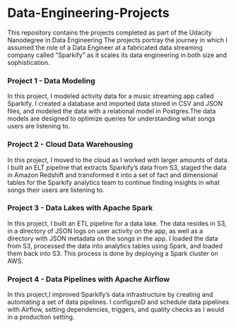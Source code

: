 # Data-Engineering-Projects
This repository contains the projects completed as part of the Udacity Nanodegree in Data Engineering 
The projects portray the journey in which I assumed the role of a Data Engineer at a fabricated data streaming company called “Sparkify” as it scales its data engineering in both size and sophistication. 

### Project 1 - Data Modeling
In this project, I modeled activity data for a music streaming app called Sparkify. I created a database and imported data stored in CSV and JSON files, and modeled the data with a relational model in Postgres.The data models are designed to optimize queries for understanding what songs users are listening to. 

### Project 2 - Cloud Data Warehousing
In this project, I moved to the cloud as I worked with larger amounts of data. I built an ELT pipeline that extracts Sparkify’s data from S3, staged the data in Amazon Redshift and transformed it into a set of fact and dimensional tables for the Sparkify analytics team to continue finding insights in what songs their users are listening to.

### Project 3 - Data Lakes with Apache Spark
In this project, I built an ETL pipeline for a data lake. The data resides in S3, in a directory of JSON logs on user activity on the app, as well as a directory with JSON metadata on the songs in the app. I loaded the data from S3, processed the data into analytics tables using Spark, and loaded them back into S3. This process is done by deploying a Spark cluster on AWS.

### Project 4 - Data Pipelines with Apache Airflow
In this project,I improved Sparkify’s data infrastructure by creating and automating a set of data pipelines. I configureD and schedule data pipelines with Airflow, setting dependencies, triggers, and quality checks as I would in a production setting.
